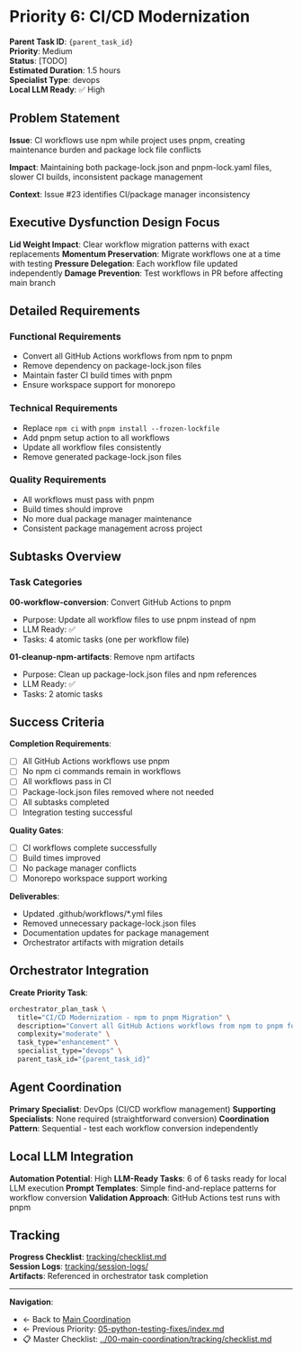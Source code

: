 # Priority 6: CI/CD Modernization

**Parent Task ID**: `{parent_task_id}`  
**Priority**: Medium  
**Status**: [TODO]  
**Estimated Duration**: 1.5 hours  
**Specialist Type**: devops  
**Local LLM Ready**: ✅ High

## Problem Statement

**Issue**: CI workflows use npm while project uses pnpm, creating maintenance burden and package lock file conflicts

**Impact**: Maintaining both package-lock.json and pnpm-lock.yaml files, slower CI builds, inconsistent package management

**Context**: Issue #23 identifies CI/package manager inconsistency

## Executive Dysfunction Design Focus

**Lid Weight Impact**: Clear workflow migration patterns with exact replacements
**Momentum Preservation**: Migrate workflows one at a time with testing
**Pressure Delegation**: Each workflow file updated independently
**Damage Prevention**: Test workflows in PR before affecting main branch

## Detailed Requirements

### Functional Requirements

- Convert all GitHub Actions workflows from npm to pnpm
- Remove dependency on package-lock.json files
- Maintain faster CI build times with pnpm
- Ensure workspace support for monorepo

### Technical Requirements

- Replace `npm ci` with `pnpm install --frozen-lockfile`
- Add pnpm setup action to all workflows
- Update all workflow files consistently
- Remove generated package-lock.json files

### Quality Requirements

- All workflows must pass with pnpm
- Build times should improve
- No more dual package manager maintenance
- Consistent package management across project

## Subtasks Overview

### Task Categories

**00-workflow-conversion**: Convert GitHub Actions to pnpm
- Purpose: Update all workflow files to use pnpm instead of npm
- LLM Ready: ✅
- Tasks: 4 atomic tasks (one per workflow file)

**01-cleanup-npm-artifacts**: Remove npm artifacts
- Purpose: Clean up package-lock.json files and npm references
- LLM Ready: ✅
- Tasks: 2 atomic tasks

## Success Criteria

**Completion Requirements**:
- [ ] All GitHub Actions workflows use pnpm
- [ ] No npm ci commands remain in workflows
- [ ] All workflows pass in CI
- [ ] Package-lock.json files removed where not needed
- [ ] All subtasks completed
- [ ] Integration testing successful

**Quality Gates**:
- [ ] CI workflows complete successfully
- [ ] Build times improved
- [ ] No package manager conflicts
- [ ] Monorepo workspace support working

**Deliverables**:
- Updated .github/workflows/*.yml files
- Removed unnecessary package-lock.json files
- Documentation updates for package management
- Orchestrator artifacts with migration details

## Orchestrator Integration

**Create Priority Task**:
```bash
orchestrator_plan_task \
  title="CI/CD Modernization - npm to pnpm Migration" \
  description="Convert all GitHub Actions workflows from npm to pnpm for consistency and performance" \
  complexity="moderate" \
  task_type="enhancement" \
  specialist_type="devops" \
  parent_task_id="{parent_task_id}"
```

## Agent Coordination

**Primary Specialist**: DevOps (CI/CD workflow management)
**Supporting Specialists**: None required (straightforward conversion)
**Coordination Pattern**: Sequential - test each workflow conversion independently

## Local LLM Integration

**Automation Potential**: High
**LLM-Ready Tasks**: 6 of 6 tasks ready for local LLM execution
**Prompt Templates**: Simple find-and-replace patterns for workflow conversion
**Validation Approach**: GitHub Actions test runs with pnpm

## Tracking

**Progress Checklist**: [tracking/checklist.md](tracking/checklist.md)  
**Session Logs**: [tracking/session-logs/](tracking/session-logs/)  
**Artifacts**: Referenced in orchestrator task completion

---

**Navigation**:
- ← Back to [Main Coordination](../00-main-coordination/index.md)
- ← Previous Priority: [05-python-testing-fixes/index.md](../05-python-testing-fixes/index.md)
- 📋 Master Checklist: [../00-main-coordination/tracking/checklist.md](../00-main-coordination/tracking/checklist.md)